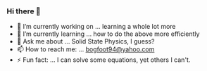### Hi there 👋


- 🔭 I’m currently working on ... learning a whole lot more 
- 🌱 I’m currently learning ... how to do the above more efficiently
- 💬 Ask me about ... Solid State Physics, I guess?
- 📫 How to reach me: ... bogfoot94@yahoo.com
- ⚡ Fun fact: ... I can solve some equations, yet others I can't. 
